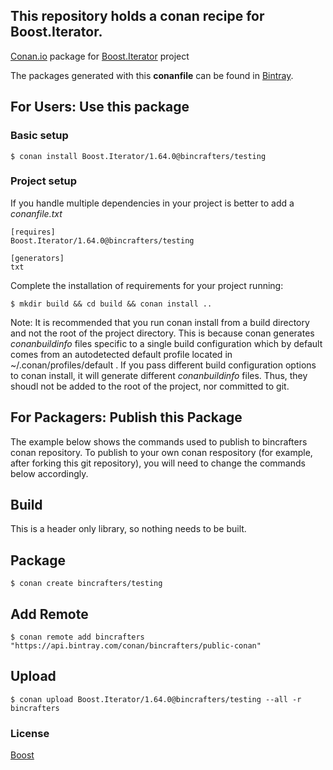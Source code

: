 ## This repository holds a conan recipe for Boost.Iterator.

[Conan.io](https://conan.io) package for [Boost.Iterator](https://github.com/Boostorg/Iterator) project

The packages generated with this **conanfile** can be found in [Bintray](https://bintray.com/bincrafters/public-conan/Boost.Iterator%3Abincrafters).

## For Users: Use this package

### Basic setup

    $ conan install Boost.Iterator/1.64.0@bincrafters/testing

### Project setup

If you handle multiple dependencies in your project is better to add a *conanfile.txt*

    [requires]
    Boost.Iterator/1.64.0@bincrafters/testing

    [generators]
    txt

Complete the installation of requirements for your project running:</small></span>

    $ mkdir build && cd build && conan install ..
	
Note: It is recommended that you run conan install from a build directory and not the root of the project directory.  This is because conan generates *conanbuildinfo* files specific to a single build configuration which by default comes from an autodetected default profile located in ~/.conan/profiles/default .  If you pass different build configuration options to conan install, it will generate different *conanbuildinfo* files.  Thus, they shoudl not be added to the root of the project, nor committed to git. 

## For Packagers: Publish this Package

The example below shows the commands used to publish to bincrafters conan repository. To publish to your own conan respository (for example, after forking this git repository), you will need to change the commands below accordingly. 

## Build  

This is a header only library, so nothing needs to be built.

## Package 

    $ conan create bincrafters/testing
	
## Add Remote

	$ conan remote add bincrafters "https://api.bintray.com/conan/bincrafters/public-conan"

## Upload

    $ conan upload Boost.Iterator/1.64.0@bincrafters/testing --all -r bincrafters

### License
[Boost](LICENSE)
